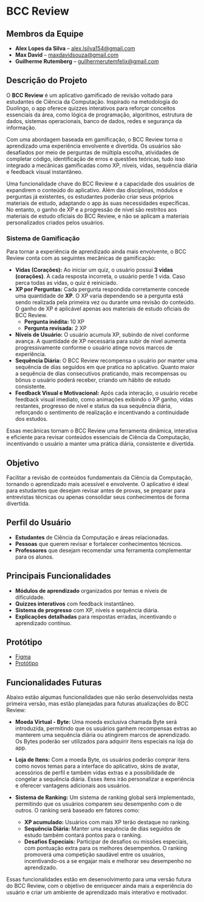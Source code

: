 # BCC Review

## Membros da Equipe
- **Alex Lopes da Silva** – alex.lsilva154@gmail.com  
- **Max David** – maxdavidsouza@gmail.com  
- **Guilherme Rutemberg** – guilhermerutemfelix@gmail.com  

## Descrição do Projeto
O **BCC Review** é um aplicativo gamificado de revisão voltado para estudantes de Ciência da Computação. Inspirado na metodologia do Duolingo, o app oferece quizzes interativos para reforçar conceitos essenciais da área, como lógica de programação, algoritmos, estrutura de dados, sistemas operacionais, banco de dados, redes e segurança da informação.

Com uma abordagem baseada em gamificação, o BCC Review torna o aprendizado uma experiência envolvente e divertida. Os usuários são desafiados por meio de perguntas de múltipla escolha, atividades de completar código, identificação de erros e questões teóricas, tudo isso integrado a mecânicas gamificadas como XP, níveis, vidas, sequência diária e feedback visual instantâneo.

Uma funcionalidade chave do BCC Review é a capacidade dos usuários de expandirem o conteúdo do aplicativo. Além das disciplinas, módulos e perguntas já existentes, os estudantes poderão criar seus próprios materiais de estudo, adaptando o app às suas necessidades específicas. No entanto, o ganho de XP e a progressão de nível são restritos aos materiais de estudo oficiais do BCC Review, e não se aplicam a materiais personalizados criados pelos usuários.

### Sistema de Gamificação
Para tornar a experiência de aprendizado ainda mais envolvente, o BCC Review conta com as seguintes mecânicas de gamificação:

- **Vidas (Corações):** Ao iniciar um quiz, o usuário possui **3 vidas (corações)**. A cada resposta incorreta, o usuário perde 1 vida. Caso perca todas as vidas, o quiz é reiniciado.
- **XP por Perguntas:** Cada pergunta respondida corretamente concede uma quantidade de **XP**. O XP varia dependendo se a pergunta está sendo realizada pela primeira vez ou durante uma revisão do conteúdo. O ganho de XP é aplicável apenas aos materiais de estudo oficiais do BCC Review.
  - **Pergunta inédita:** 10 XP
  - **Pergunta revisada:** 2 XP
- **Níveis de Usuário:** O usuário acumula XP, subindo de nível conforme avança. A quantidade de XP necessária para subir de nível aumenta progressivamente conforme o usuário atinge novos marcos de experiência.
- **Sequência Diária:** O BCC Review recompensa o usuário por manter uma sequência de dias seguidos em que pratica no aplicativo. Quanto maior a sequência de dias consecutivos praticando, mais recompensas ou bônus o usuário poderá receber, criando um hábito de estudo consistente.
- **Feedback Visual e Motivacional:** Após cada interação, o usuário recebe feedback visual imediato, como animações exibindo o XP ganho, vidas restantes, progresso de nível e status da sua sequência diária, reforçando o sentimento de realização e incentivando a continuidade dos estudos.

Essas mecânicas tornam o BCC Review uma ferramenta dinâmica, interativa e eficiente para revisar conteúdos essenciais de Ciência da Computação, incentivando o usuário a manter uma prática diária, consistente e divertida.

## Objetivo
Facilitar a revisão de conteúdos fundamentais da Ciência da Computação, tornando o aprendizado mais acessível e envolvente. O aplicativo é ideal para estudantes que desejam revisar antes de provas, se preparar para entrevistas técnicas ou apenas consolidar seus conhecimentos de forma divertida.

## Perfil do Usuário
- **Estudantes** de Ciência da Computação e áreas relacionadas.  
- **Pessoas** que querem revisar e fortalecer conhecimentos técnicos.  
- **Professores** que desejam recomendar uma ferramenta complementar para os alunos.  

## Principais Funcionalidades
- **Módulos de aprendizado** organizados por temas e níveis de dificuldade.
- **Quizzes interativos** com feedback instantâneo.
- **Sistema de progresso** com XP, níveis e sequência diária.
- **Explicações detalhadas** para respostas erradas, incentivando o aprendizado contínuo.

## Protótipo

- [Figma](https://www.figma.com/design/uLxVGj8tXJdMrkRz757CHf/Aplicativo-M%C3%B3vel-de-Aprendizado?node-id=0-1&t=DF2C2DhIDVDda6ZK-1)
- [Protótipo](https://www.figma.com/proto/uLxVGj8tXJdMrkRz757CHf/Aplicativo-M%C3%B3vel-de-Aprendizado?node-id=0-1&t=TlEgc9Dn4jZ2Gxnl-1)

## Funcionalidades Futuras
Abaixo estão algumas funcionalidades que não serão desenvolvidas nesta primeira versão, mas estão planejadas para futuras atualizações do BCC Review:

- **Moeda Virtual - Byte:** Uma moeda exclusiva chamada Byte será introduzida, permitindo que os usuários ganhem recompensas extras ao manterem uma sequência diária ou atingirem marcos de aprendizado. Os Bytes poderão ser utilizados para adquirir itens especiais na loja do app.

- **Loja de Itens:** Com a moeda Byte, os usuários poderão comprar itens como novos temas para a interface do aplicativo, skins de avatar, acessórios de perfil e também vidas extras e a possibilidade de congelar a sequência diária. Esses itens irão personalizar a experiência e oferecer vantagens adicionais aos usuários.

- **Sistema de Ranking:** Um sistema de ranking global será implementado, permitindo que os usuários comparem seu desempenho com o de outros. O ranking será baseado em fatores como:

  - **XP acumulado:** Usuários com mais XP terão destaque no ranking.
  - **Sequência Diária:** Manter uma sequência de dias seguidos de estudo também contará pontos para o ranking.
  - **Desafios Especiais:** Participar de desafios ou missões especiais, com pontuação extra para os melhores desempenhos.
O ranking promoverá uma competição saudável entre os usuários, incentivando-os a se engajar mais e melhorar seu desempenho no aprendizado.

Essas funcionalidades estão em desenvolvimento para uma versão futura do BCC Review, com o objetivo de enriquecer ainda mais a experiência do usuário e criar um ambiente de aprendizado mais interativo e motivador.

